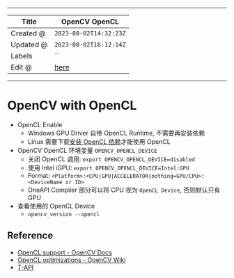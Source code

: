 -----

| Title     | OpenCV OpenCL                                         |
| --------- | ----------------------------------------------------- |
| Created @ | `2023-08-02T14:32:23Z`                                |
| Updated @ | `2023-08-02T16:12:14Z`                                |
| Labels    | \`\`                                                  |
| Edit @    | [here](https://github.com/junxnone/aiwiki/issues/432) |

-----

# OpenCV with OpenCL

  - OpenCL Enable
      - Windows GPU Driver 自带 OpenCL Runtime, 不需要再安装依赖
      - Linux 需要下载[安装 OpenCL
        依赖](https://github.com/intel/compute-runtime/releases/)才能使用
        OpenCL
  - OpenCV OpenCL 环境变量 `OPENCV_OPENCL_DEVICE`
      - 关闭 OpenCL 调用: `export OPENCV_OPENCL_DEVICE=disabled`
      - 使用 Intel iGPU: `export OPENCV_OPENCL_DEVICE=Intel:GPU`
      - Format:
        `<Platform>:<CPU|GPU|ACCELERATOR|nothing=GPU/CPU>:<DeviceName or
        ID>`
      - OneAPI Compiler 部分可以将 CPU 视为 `OpenCL Device`, 否则默认只有 GPU
  - 查看使用的 OpenCL Device
      - `opencv_version --opencl`

## Reference

  - [OpenCL support - OpenCV
    Docs](https://docs.opencv.org/4.x/db/d05/tutorial_config_reference.html#tutorial_config_reference_func_hetero)
  - [OpenCL optimizations - OpenCV
    Wiki](https://github.com/opencv/opencv/wiki/OpenCL-optimizations)
  - [T-API](https://github.com/opencv/opencv/wiki/opencv3#transparent-api)
